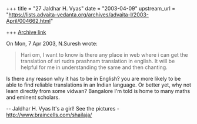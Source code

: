 +++
title = "27 Jaldhar H. Vyas"
date = "2003-04-09"
upstream_url = "https://lists.advaita-vedanta.org/archives/advaita-l/2003-April/004662.html"

+++
[Archive link](https://lists.advaita-vedanta.org/archives/advaita-l/2003-April/004662.html)

On Mon, 7 Apr 2003, N.Suresh wrote:

> Hari om,
>     I want to know is there any place in web where i can get the
> translation of sri rudra prashnam translation in english.
>     It will be helpful for me in understanding the same and then chanting.
>

Is there any reason why it has to be in English?  you are more likely to
be able to find reliable translations in an Indian language.  Or better
yet, why not learn directly from some vidwan? Bangalore I'm told is home
to many maths and eminent scholars.

--
Jaldhar H. Vyas <jaldhar at braincells.com>
It's a girl! See the pictures - http://www.braincells.com/shailaja/

